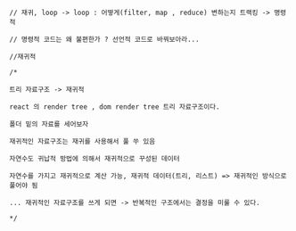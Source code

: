 	// 재귀, loop -> loop : 어떻게(filter, map , reduce) 변하는지 트랙킹 -> 명령적

	// 명령적 코드는 왜 불편한가 ? 선언적 코드로 바꿔보아라...

	//재귀적

	/*

	트리 자료구조 -> 재귀적

	react 의 render tree , dom render tree 트리 자료구조이다.

	폴더 밑의 자료를 세어보자

	재귀적인 자료구조는 재귀를 사용해서 풀 쑤 있음

	자연수도 귀납적 방법에 의해서 재귀적으로 꾸성된 데이터

	자연수를 가지고 재귀적으로 계산 가능, 재귀적 데이터(트리, 리스트) => 재귀적인 방식으로 풀어야 됨

	... 재귀적인 자료구조를 쓰게 되면 -> 반복적인 구조에서는 결정을 미룰 수 있다.

	*/
